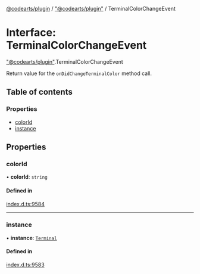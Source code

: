 [@codearts/plugin](../README.md) / ["@codearts/plugin"](../modules/_codearts_plugin_.md) / TerminalColorChangeEvent

# Interface: TerminalColorChangeEvent

["@codearts/plugin"](../modules/_codearts_plugin_.md).TerminalColorChangeEvent

Return value for the `onDidChangeTerminalColor` method call.

## Table of contents

### Properties

- [colorId](codearts_plugin_.TerminalColorChangeEvent.md#colorid)
- [instance](codearts_plugin_.TerminalColorChangeEvent.md#instance)

## Properties

### colorId

• **colorId**: `string`

#### Defined in

[index.d.ts:9584](https://github.com/xyz-fish/cloudide-plugin-api/blob/9927cd6/index.d.ts#L9584)

___

### instance

• **instance**: [`Terminal`](codearts_plugin_.Terminal.md)

#### Defined in

[index.d.ts:9583](https://github.com/xyz-fish/cloudide-plugin-api/blob/9927cd6/index.d.ts#L9583)
